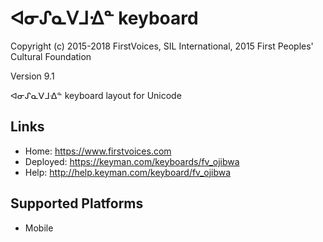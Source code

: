 ᐊᓂᔑᓇᐯᒧᐎᓐ keyboard
======================

Copyright (c) 2015-2018 FirstVoices, SIL International, 2015 First Peoples' Cultural Foundation

Version 9.1

ᐊᓂᔑᓇᐯᒧᐎᓐ keyboard layout for Unicode

Links
-----

 * Home:     <https://www.firstvoices.com>
 * Deployed: <https://keyman.com/keyboards/fv_ojibwa>
 * Help:     <http://help.keyman.com/keyboard/fv_ojibwa>
 
Supported Platforms
-------------------

 * Mobile
